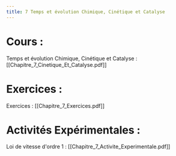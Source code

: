 ```yaml
---
title: 7 Temps et évolution Chimique, Cinétique et Catalyse
---
```

# Cours :
Temps et évolution Chimique, Cinétique et Catalyse : [[Chapitre_7_Cinetique_Et_Catalyse.pdf]]

# Exercices :
Exercices : [[Chapitre_7_Exercices.pdf]]

# Activités Expérimentales :
Loi de vitesse d'ordre 1 : [[Chapitre_7_Activite_Experimentale.pdf]]